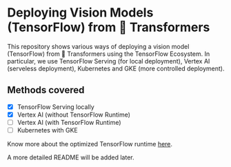 # Deploying Vision Models (TensorFlow) from 🤗 Transformers

This repository shows various ways of deploying a vision model (TensorFlow) from 🤗 Transformers using the TensorFlow Ecosystem. In particular, we use TensorFlow Serving (for local deployment), Vertex AI (serveless deployment), Kubernetes and GKE (more controlled deployment).

## Methods covered

- [x] TensorFlow Serving locally 
- [x] Vertex AI (without TensorFlow Runtime)
- [ ] Vertex AI (with TensorFlow Runtime)
- [ ] Kubernetes with GKE

Know more about the optimized TensorFlow runtime [here](https://cloud.google.com/vertex-ai/docs/predictions/optimized-tensorflow-runtime).

A more detailed README will be added later. 


